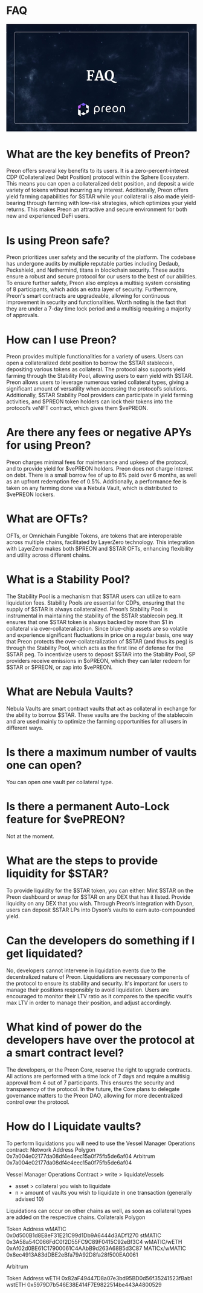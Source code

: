 # FAQ

![FAQ!](../assets/faq.jpg "FAQ")

# What are the key benefits of Preon?

Preon offers several key benefits to its users. It is a zero-percent-interest CDP (Collateralized Debt Position) protocol within the Sphere Ecosystem. This means you can open a collateralized debt position, and deposit a wide variety of tokens without incurring any interest.
Additionally, Preon offers yield farming capabilities for $STAR while your collateral is also made yield-bearing through farming with low-risk strategies, which optimizes your yield returns. This makes Preon an attractive and secure environment for both new and experienced DeFi users.

# Is using Preon safe?

Preon prioritizes user safety and the security of the platform. The codebase has undergone audits by multiple reputable parties including Dedaub, Peckshield, and Nethermind, titans in blockchain security. These audits ensure a robust and secure protocol for our users to the best of our abilities.
To ensure further safety, Preon also employs a multisig system consisting of 8 participants, which adds an extra layer of security.
Furthermore, Preon's smart contracts are upgradeable, allowing for continuous improvement in security and functionalities. Worth noting is the fact that they are under a 7-day time lock period and a multisig requiring a majority of approvals.

# How can I use Preon?

Preon provides multiple functionalities for a variety of users. Users can open a collateralized debt position to borrow the $STAR stablecoin, depositing various tokens as collateral.
The protocol also supports yield farming through the Stability Pool, allowing users to earn yield with $STAR. Preon allows users to leverage numerous varied collateral types, giving a significant amount of versatility when accessing the protocol’s solutions.
Additionally, $STAR Stability Pool providers can participate in yield farming activities, and $PREON token holders can lock their tokens into the protocol’s veNFT contract, which gives them $vePREON.

# Are there any fees or negative APYs for using Preon?

Preon charges minimal fees for maintenance and upkeep of the protocol, and to provide yield for $vePREON holders.
Preon does not charge interest on debt. There is a small borrow fee of up to 8% paid over 6 months, as well as an upfront redemption fee of 0.5%.
Additionally, a performance fee is taken on any farming done via a Nebula Vault, which is distributed to $vePREON lockers.

# What are OFTs?

OFTs, or Omnichain Fungible Tokens, are tokens that are interoperable across multiple chains, facilitated by LayerZero technology. This integration with LayerZero makes both $PREON and $STAR OFTs, enhancing flexibility and utility across different chains.

# What is a Stability Pool?

The Stability Pool is a mechanism that $STAR users can utilize to earn liquidation fees. Stability Pools are essential for CDPs, ensuring that the supply of $STAR is always collateralized.
Preon’s Stability Pool is instrumental in maintaining the stability of the $STAR stablecoin peg. It ensures that one $STAR token is always backed by more than $1 in collateral via over-collateralization.
Since blue-chip assets are so volatile and experience significant fluctuations in price on a regular basis, one way that Preon protects the over-collateralization of $STAR (and thus its peg) is through the Stability Pool, which acts as the first line of defense for the $STAR peg.
To incentivize users to deposit $STAR into the Stability Pool, SP providers receive emissions in $oPREON, which they can later redeem for $STAR or $PREON, or zap into $vePREON.

# What are Nebula Vaults?

Nebula Vaults are smart contract vaults that act as collateral in exchange for the ability to borrow $STAR. These vaults are the backing of the stablecoin and are used mainly to optimize the farming opportunities for all users in different ways.

# Is there a maximum number of vaults one can open?

You can open one vault per collateral type.

# Is there a permanent Auto-Lock feature for $vePREON?

Not at the moment.

# What are the steps to provide liquidity for $STAR?

To provide liquidity for the $STAR token, you can either:
Mint $STAR on the Preon dashboard or swap for $STAR on any DEX that has it listed.
Provide liquidity on any DEX that you wish.
Through Preon’s integration with Dyson, users can deposit $STAR LPs into Dyson’s vaults to earn auto-compounded yield.

# Can the developers do something if I get liquidated?

No, developers cannot intervene in liquidation events due to the decentralized nature of Preon. Liquidations are necessary components of the protocol to ensure its stability and security. It's important for users to manage their positions responsibly to avoid liquidation.
Users are encouraged to monitor their LTV ratio as it compares to the specific vault’s max LTV in order to manage their position, and adjust accordingly.

# What kind of power do the developers have over the protocol at a smart contract level?

The developers, or the Preon Core, reserve the right to upgrade contracts. All actions are performed with a time lock of 7 days and require a multisig approval from 4 out of 7 participants. This ensures the security and transparency of the protocol. In the future, the Core plans to delegate governance matters to the Preon DAO, allowing for more decentralized control over the protocol.

# How do I Liquidate vaults?

To perform liquidations you will need to use the Vessel Manager Operations contract:
Network
Address
Polygon
0x7a004e02177da08df4e4eec15a0f75fb5de6af04
Arbitrum
0x7a004e02177da08df4e4eec15a0f75fb5de6af04

Vessel Manager Operations Contract > write > liquidateVessels

- asset > collateral you wish to liquidate
- n > amount of vaults you wish to liquidate in one transaction (generally advised 10)

Liquidations can occur on other chains as well, as soon as collateral types are added on the respective chains.
Collaterals
Polygon

Token
Address
wMATIC
0x0d500B1d8E8eF31E21C99d1Db9A6444d3ADf1270
stMATIC
0x3A58a54C066FdC0f2D55FC9C89F0415C92eBf3C4
wMATIC/wETH
0xAf02d0BE61C17900061C4AAbB9d263A68B5d3C87
MATICx/wMATIC
0x8ec4913A83dDBE2eBfa79A92D8fa28f500EA0061

Arbitrum

Token
Address
wETH
0x82aF49447D8a07e3bd95BD0d56f35241523fBab1
wstETH
0x5979D7b546E38E414F7E9822514be443A4800529
